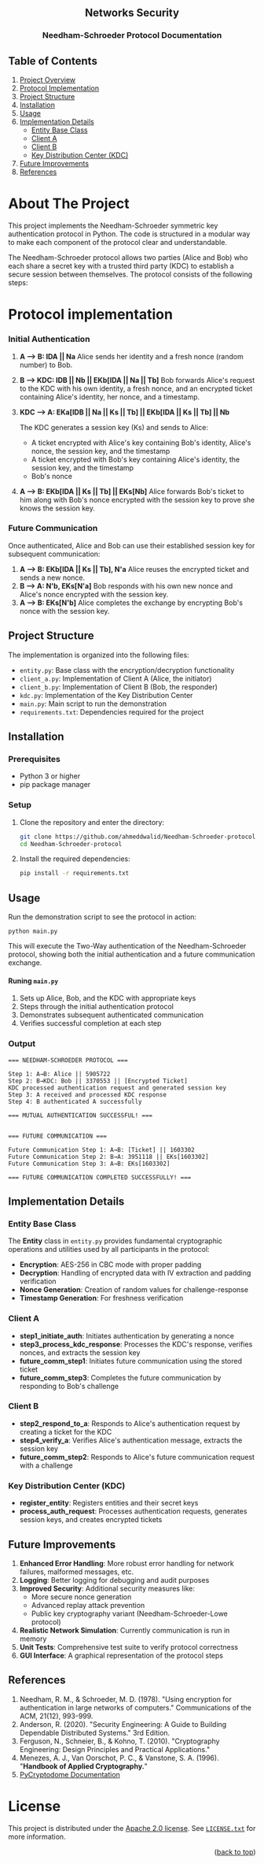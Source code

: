<h2 align="center">Networks Security</h2>
<h3 align="center">Needham-Schroeder Protocol Documentation</h3>

## Table of Contents

1. [Project Overview](#project-overview)
2. [Protocol Implementation](#protocol-implementation)
3. [Project Structure](#project-structure)
4. [Installation](#installation)
5. [Usage](#usage)
6. [Implementation Details](#implementation-details)
   - [Entity Base Class](#entity-base-class)
   - [Client A](#client-a)
   - [Client B](#client-b)
   - [Key Distribution Center (KDC)](#key-distribution-center-(kdc))
7. [Future Improvements](#future-improvements)
8. [References](#references)

# About The Project

This project implements the Needham-Schroeder symmetric key authentication protocol in Python. The code is structured in a modular way to make each component of the protocol clear and understandable.

The Needham-Schroeder protocol allows two parties (Alice and Bob) who each share a secret key with a trusted third party (KDC) to establish a secure session between themselves. The protocol consists of the following steps:

# Protocol implementation

### Initial Authentication

1. **A --> B: IDA || Na**
   Alice sends her identity and a fresh nonce (random number) to Bob.

2. **B --> KDC: IDB || Nb || EKb[IDA || Na || Tb]**
   Bob forwards Alice's request to the KDC with his own identity, a fresh nonce, and an encrypted ticket containing Alice's identity, her nonce, and a timestamp.

3. **KDC --> A: EKa[IDB || Na || Ks || Tb] || EKb[IDA || Ks || Tb] || Nb**
   
   The KDC generates a session key (Ks) and sends to Alice:
   
   - A ticket encrypted with Alice's key containing Bob's identity, Alice's nonce, the session key, and the timestamp
   - A ticket encrypted with Bob's key containing Alice's identity, the session key, and the timestamp
   - Bob's nonce

4. **A --> B: EKb[IDA || Ks || Tb] || EKs[Nb]**
   Alice forwards Bob's ticket to him along with Bob's nonce encrypted with the session key to prove she knows the session key.

### Future Communication

Once authenticated, Alice and Bob can use their established session key for subsequent communication:

1. **A --> B: EKb[IDA || Ks || Tb], N'a**
   Alice reuses the encrypted ticket and sends a new nonce.
2. **B --> A: N'b, EKs[N'a]**
   Bob responds with his own new nonce and Alice's nonce encrypted with the session key.
3. **A --> B: EKs[N'b]**
   Alice completes the exchange by encrypting Bob's nonce with the session key.

## Project Structure

The implementation is organized into the following files:

- `entity.py`: Base class with the encryption/decryption functionality
- `client_a.py`: Implementation of Client A (Alice, the initiator)
- `client_b.py`: Implementation of Client B (Bob, the responder)
- `kdc.py`: Implementation of the Key Distribution Center
- `main.py`: Main script to run the demonstration
- `requirements.txt`: Dependencies required for the project

## Installation

### Prerequisites

- Python 3 or higher
- pip package manager

### Setup

1. Clone the repository and enter the directory:
   
   ```bash
   git clone https://github.com/ahmeddwalid/Needham-Schroeder-protocol.git
   cd Needham-Schroeder-protocol
   ```

2. Install the required dependencies:
   
   ```bash
   pip install -r requirements.txt
   ```

## Usage

Run the demonstration script to see the protocol in action:

```
python main.py
```

This will execute the Two-Way authentication of the Needham-Schroeder protocol, showing both the initial authentication and a future communication exchange.

#### Runing `main.py`

1. Sets up Alice, Bob, and the KDC with appropriate keys
2. Steps through the initial authentication protocol
3. Demonstrates subsequent authenticated communication
4. Verifies successful completion at each step

### Output

```
=== NEEDHAM-SCHROEDER PROTOCOL ===

Step 1: A→B: Alice || 5905722
Step 2: B→KDC: Bob || 3370553 || [Encrypted Ticket]
KDC processed authentication request and generated session key
Step 3: A received and processed KDC response
Step 4: B authenticated A successfully

=== MUTUAL AUTHENTICATION SUCCESSFUL! ===


=== FUTURE COMMUNICATION ===

Future Communication Step 1: A→B: [Ticket] || 1603302
Future Communication Step 2: B→A: 3951118 || EKs[1603302]
Future Communication Step 3: A→B: EKs[1603302]

=== FUTURE COMMUNICATION COMPLETED SUCCESSFULLY! ===
```

## Implementation Details

### Entity Base Class

The **Entity** class in `entity.py` provides fundamental cryptographic operations and utilities used by all participants in the protocol:

- **Encryption**: AES-256 in CBC mode with proper padding
- **Decryption**: Handling of encrypted data with IV extraction and padding verification
- **Nonce Generation**: Creation of random values for challenge-response
- **Timestamp Generation**: For freshness verification

### Client A

- **step1_initiate_auth**: Initiates authentication by generating a nonce
- **step3_process_kdc_response**: Processes the KDC's response, verifies nonces, and extracts the session key
- **future_comm_step1**: Initiates future communication using the stored ticket
- **future_comm_step3**: Completes the future communication by responding to Bob's challenge

### Client B

- **step2_respond_to_a**: Responds to Alice's authentication request by creating a ticket for the KDC
- **step4_verify_a**: Verifies Alice's authentication message, extracts the session key
- **future_comm_step2**: Responds to Alice's future communication request with a challenge

### Key Distribution Center (KDC)

- **register_entity**: Registers entities and their secret keys
- **process_auth_request**: Processes authentication requests, generates session keys, and creates encrypted tickets

## Future Improvements

1. **Enhanced Error Handling**: More robust error handling for network failures, malformed messages, etc.
2. **Logging**: Better logging for debugging and audit purposes
3. **Improved Security**: Additional security measures like:
   - More secure nonce generation
   - Advanced replay attack prevention
   - Public key cryptography variant (Needham-Schroeder-Lowe protocol)
4. **Realistic Network Simulation**: Currently communication is run in memory
5. **Unit Tests**: Comprehensive test suite to verify protocol correctness
6. **GUI Interface**: A graphical representation of the protocol steps

## References

1. Needham, R. M., & Schroeder, M. D. (1978). "Using encryption for authentication in large networks of computers." Communications of the ACM, 21(12), 993-999.
2. Anderson, R. (2020). "Security Engineering: A Guide to Building Dependable Distributed Systems." 3rd Edition.
3. Ferguson, N., Schneier, B., & Kohno, T. (2010). "Cryptography Engineering: Design Principles and Practical Applications."
4. Menezes, A. J., Van Oorschot, P. C., & Vanstone, S. A. (1996). "**Handbook of Applied Cryptography.**"
5. [PyCryptodome Documentation](https://pycryptodome.readthedocs.io/en/latest/)

# License

This project is distributed under the [Apache 2.0 license](https://choosealicense.com/licenses/apache-2.0/). See
[```LICENSE.txt```](/LICENSE) for more information.

<p align="right">(<a href="#top">back to top</a>)</p>
